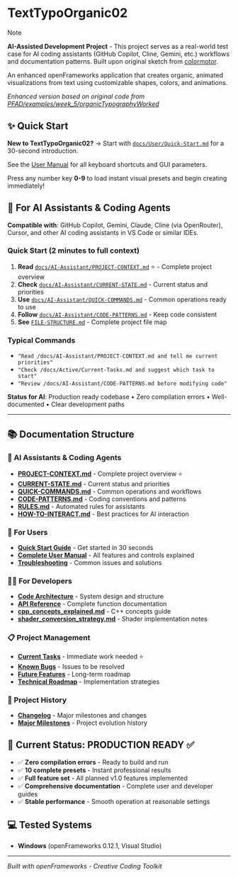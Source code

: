 # TextTypoOrganic02

> [!NOTE]  
> **AI-Assisted Development Project** - This project serves as a real-world test case for AI coding assistants (GitHub Copilot, Cline, Gemini, etc.) workflows and documentation patterns. Built upon original sketch from [colormotor](https://github.com/colormotor).

An enhanced openFrameworks application that creates organic, animated visualizations from text using customizable shapes, colors, and animations.

*Enhanced version based on original code from [PFAD/examples/week_5/organicTypographyWorked](https://github.com/colormotor/PFAD/tree/main/examples/week_5/organicTypographyWorked)*

## ✨ Quick Start

**New to TextTypoOrganic02?** → Start with [`docs/User/Quick-Start.md`](docs/User/Quick-Start.md) for a 30-second introduction.

See the [User Manual](docs/User/User-Manual.md) for all keyboard shortcuts and GUI parameters.

Press any number key **0-9** to load instant visual presets and begin creating immediately!

## 🤖 For AI Assistants & Coding Agents

**Compatible with**: GitHub Copilot, Gemini, Claude, Cline (via OpenRouter), Cursor, and other AI coding assistants in VS Code or similar IDEs.

### Quick Start (2 minutes to full context)
1. **Read** [`docs/AI-Assistant/PROJECT-CONTEXT.md`](docs/AI-Assistant/PROJECT-CONTEXT.md) ⭐ - Complete project overview
2. **Check** [`docs/AI-Assistant/CURRENT-STATE.md`](docs/AI-Assistant/CURRENT-STATE.md) - Current status and priorities
3. **Use** [`docs/AI-Assistant/QUICK-COMMANDS.md`](docs/AI-Assistant/QUICK-COMMANDS.md) - Common operations ready to use
4. **Follow** [`docs/AI-Assistant/CODE-PATTERNS.md`](docs/AI-Assistant/CODE-PATTERNS.md) - Keep code consistent
5. **See** [`FILE-STRUCTURE.md`](FILE-STRUCTURE.md) - Complete project file map

### Typical Commands
- `"Read /docs/AI-Assistant/PROJECT-CONTEXT.md and tell me current priorities"`
- `"Check /docs/Active/Current-Tasks.md and suggest which task to start"`
- `"Review /docs/AI-Assistant/CODE-PATTERNS.md before modifying code"`

**Status for AI**: Production ready codebase • Zero compilation errors • Well-documented • Clear development paths

---

## 📚 Documentation Structure

### 🤖 AI Assistants & Coding Agents
- **[PROJECT-CONTEXT.md](docs/AI-Assistant/PROJECT-CONTEXT.md)** - Complete project overview ⭐
- **[CURRENT-STATE.md](docs/AI-Assistant/CURRENT-STATE.md)** - Current status and priorities
- **[QUICK-COMMANDS.md](docs/AI-Assistant/QUICK-COMMANDS.md)** - Common operations and workflows
- **[CODE-PATTERNS.md](docs/AI-Assistant/CODE-PATTERNS.md)** - Coding conventions and patterns
- **[RULES.md](docs/AI-Assistant/RULES.md)** - Automated rules for assistants
- **[HOW-TO-INTERACT.md](docs/AI-Assistant/HOW-TO-INTERACT.md)** - Best practices for AI interaction

### 👤 For Users
- **[Quick Start Guide](docs/User/Quick-Start.md)** - Get started in 30 seconds
- **[Complete User Manual](docs/User/User-Manual.md)** - All features and controls explained  
- **[Troubleshooting](docs/User/Troubleshooting.md)** - Common issues and solutions

### 👨‍💻 For Developers  
- **[Code Architecture](docs/Developer/Architecture.md)** - System design and structure
- **[API Reference](docs/Developer/API-Reference.md)** - Complete function documentation
- **[cpp_concepts_explained.md](docs/Learning/cpp_concepts_explained.md)** - C++ concepts guide
- **[shader_conversion_strategy.md](docs/Learning/shader_conversion_strategy.md)** - Shader implementation notes

### 📋 Project Management
- **[Current Tasks](docs/Active/Current-Tasks.md)** - Immediate work needed ⭐
- **[Known Bugs](docs/Active/Known-Bugs.md)** - Issues to be resolved
- **[Future Features](docs/Future/Future-Features.md)** - Long-term roadmap
- **[Technical Roadmap](docs/Future/Technical-Roadmap.md)** - Implementation strategies

### 📖 Project History
- **[Changelog](docs/CHANGELOG.md)** - Major milestones and changes
- **[Major Milestones](docs/Archive/Major-Milestones.md)** - Project evolution history

## 🎯 Current Status: **PRODUCTION READY** ✅

- ✅ **Zero compilation errors** - Ready to build and run
- ✅ **10 complete presets** - Instant professional results  
- ✅ **Full feature set** - All planned v1.0 features implemented
- ✅ **Comprehensive documentation** - Complete user and developer guides
- ✅ **Stable performance** - Smooth operation at reasonable settings

## 💻 Tested Systems

- **Windows** (openFrameworks 0.12.1, Visual Studio)

---

*Built with openFrameworks - Creative Coding Toolkit*